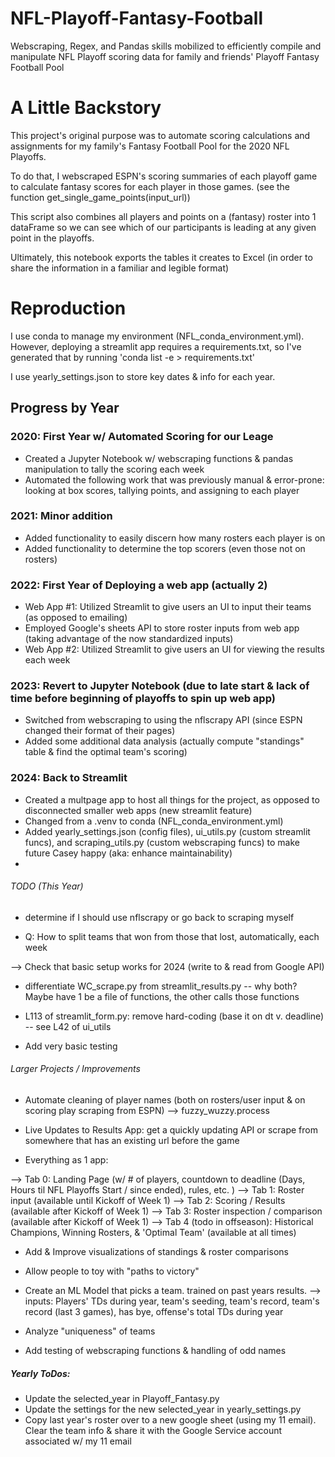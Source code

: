 # NFL-Playoff-Fantasy-Football
Webscraping, Regex, and Pandas skills mobilized to efficiently compile and manipulate NFL Playoff scoring data for family and friends' Playoff Fantasy Football Pool

# A Little Backstory

This project's original purpose was to automate scoring calculations and assignments for my family's Fantasy Football Pool for the 2020 NFL Playoffs.

To do that, I webscraped ESPN's scoring summaries of each playoff game to calculate fantasy scores for each player in those games. (see the function get_single_game_points(input_url))

This script also combines all players and points on a (fantasy) roster into 1 dataFrame so we can see which of our participants is leading at any given point in the playoffs.

Ultimately, this notebook exports the tables it creates to Excel (in order to share the information in a familiar and legible format)

# Reproduction

I use conda to manage my environment (NFL_conda_environment.yml). However, deploying a streamlit app requires a requirements.txt, so I've generated that by running 'conda list -e > requirements.txt'

I use yearly_settings.json to store key dates & info for each year. 

## Progress by Year

### 2020: First Year w/ Automated Scoring for our Leage
- Created a Jupyter Notebook w/ webscraping functions & pandas manipulation to tally the scoring each week
- Automated the following work that was previously manual & error-prone: looking at box scores, tallying points, and assigning to each player

### 2021: Minor addition 
- Added functionality to easily discern how many rosters each player is on
- Added functionality to determine the top scorers (even those not on rosters)

### 2022: First Year of Deploying a web app (actually 2)
- Web App #1: Utilized Streamlit to give users an UI to input their teams (as opposed to emailing) 
- Employed Google's sheets API to store roster inputs from web app (taking advantage of the now standardized inputs)
- Web App #2: Utilized Streamlit to give users an UI for viewing the results each week

### 2023: Revert to Jupyter Notebook (due to late start & lack of time before beginning of playoffs to spin up web app)
- Switched from webscraping to using the nflscrapy API (since ESPN changed their format of their pages)
- Added some additional data analysis (actually compute "standings" table & find the optimal team's scoring)

### 2024: Back to Streamlit 
- Created a multpage app to host all things for the project, as opposed to disconnected smaller web apps (new streamlit feature)
- Changed from a .venv to conda (NFL_conda_environment.yml)
- Added yearly_settings.json (config files), ui_utils.py (custom streamlit funcs), and scraping_utils.py (custom webscraping funcs) to make future Casey happy (aka: enhance maintainability)
- 





###### TODO (This Year)

- determine if I should use nflscrapy or go back to scraping myself

- Q: How to split teams that won from those that lost, automatically, each week

--> Check that basic setup works for 2024 (write to & read from Google API)

- differentiate WC_scrape.py from streamlit_results.py -- why both? Maybe have 1 be a file of functions, the other calls those functions

- L113 of streamlit_form.py: remove hard-coding (base it on dt v. deadline) -- see L42 of ui_utils

- Add very basic testing


###### Larger Projects / Improvements

- Automate cleaning of player names (both on rosters/user input & on scoring play scraping from ESPN)
--> fuzzy_wuzzy.process

- Live Updates to Results App: get a quickly updating API or scrape from somewhere that has an existing url before the game

- Everything as 1 app:

--> Tab 0: Landing Page (w/ # of players, countdown to deadline (Days, Hours til NFL Playoffs Start / since ended), rules, etc. ) 
--> Tab 1: Roster input (available until Kickoff of Week 1)
--> Tab 2: Scoring / Results (available after Kickoff of Week 1)
--> Tab 3: Roster inspection / comparison (available after Kickoff of Week 1)
--> Tab 4 (todo in offseason): Historical Champions, Winning Rosters, & 'Optimal Team' (available at all times)

- Add & Improve visualizations of standings & roster comparisons

- Allow people to toy with "paths to victory"

- Create an ML Model that picks a team. trained on past years results. 
    --> inputs: Players' TDs during year, team's seeding, team's record, team's record (last 3 games), has bye, offense's total TDs during year

- Analyze "uniqueness" of teams

- Add testing of webscraping functions & handling of odd names



##### Yearly ToDos:

- Update the selected_year in Playoff_Fantasy.py
- Update the settings for the new selected_year in yearly_settings.py
- Copy last year's roster over to a new google sheet (using my 11 email). Clear the team info & share it with the Google Service account associated w/ my 11 email
